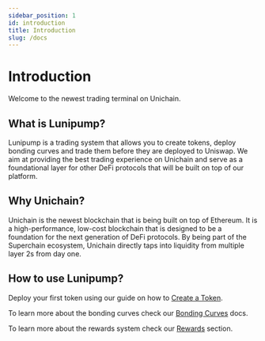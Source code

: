 ```yaml
---
sidebar_position: 1
id: introduction
title: Introduction
slug: /docs
---
```


# Introduction

Welcome to the newest trading terminal on Unichain.

## What is Lunipump?

Lunipump is a trading system that allows you to create tokens, deploy bonding curves and trade them before they are deployed to Uniswap. We aim at providing the best trading experience on Unichain and serve as a foundational layer for other DeFi protocols that will be built on top of our platform.

## Why Unichain?

Unichain is the newest blockchain that is being built on top of Ethereum. It is a high-performance, low-cost blockchain that is designed to be a foundation for the next generation of DeFi protocols. By being part of the Superchain ecosystem, Unichain directly taps into liquidity from multiple layer 2s from day one.

## How to use Lunipump?

Deploy your first token using our guide on how to [Create a Token](/docs/trading/CreateToken).

To learn more about the bonding curves check our [Bonding Curves](/docs/trading/BondingCurves) docs.

To learn more about the rewards system check our [Rewards](/docs/rewards) section.
